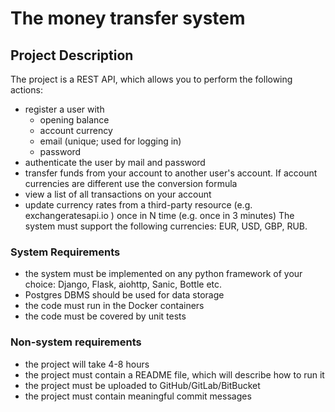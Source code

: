 # The money transfer system
## Project Description

The project is a REST API, which allows you to perform the following actions:

- register a user with
  - opening balance
  - account currency
  - email (unique; used for logging in)
  - password
- authenticate the user by mail and password
- transfer funds from your account to another user's account.
  If account currencies are different use the conversion formula
- view a list of all transactions on your account
- update currency rates from a third-party resource (e.g. exchangeratesapi.io ) once in N time (e.g. once in 3 minutes)
   The system must support the following currencies: EUR, USD, GBP, RUB.

### System Requirements
- the system must be implemented on any python framework of your choice: Django, Flask, aiohttp, Sanic, Bottle etc.
- Postgres DBMS should be used for data storage
- the code must run in the Docker containers
- the code must be covered by unit tests

### Non-system requirements
- the project will take 4-8 hours
- the project must contain a README file, which will describe how to run it
- the project must be uploaded to GitHub/GitLab/BitBucket
- the project must contain meaningful commit messages